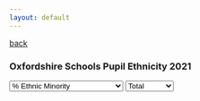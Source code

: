 ```yaml
---
layout: default
---
```

[back](./)

<h3>Oxfordshire Schools Pupil Ethnicity 2021</h3>

<!-- Load d3.js -->
<script src="https://d3js.org/d3.v4.js"></script>

<script>
function val() {
    d = document.getElementById("EL").value;
    return(d)
}
</script>

<!--Add E/L filter-->
<select id="EL" onchange="update(val())">
  <option value="Count" >% Ethnic Minority</option>
  <option value="Lcount" >% Non English First Language</option>
</select>

<!--Add sector filter-->
<select id="Sector" onchange="update(val())">
  <option value="Total">Total</option>
  <option value="Primary">Primary</option>
  <option value="Secondary">Secondary</option>
</select>

<!-- Create a div where the graph will take place -->
<div id="my_dataviz"></div>

<script>

// set the dimensions and margins of the graph
var margin = {top: 30, right: 30, bottom: 70, left: 60};
var  width = 370;
var  height = 300;

// append the svg object to the body of the page
var svg = d3.select("#my_dataviz")
  .append("svg")
    .attr("width", width + margin.left + margin.right)
    .attr("height", height + margin.top + margin.bottom)
  .append("g")
    .attr("transform",
          "translate(" + margin.left + "," + margin.top + ")");

// Initialize the X axis
var x = d3.scaleBand()
  .range([ 0, width ])
  .padding(0.2);
var xAxis = svg.append("g")
  .attr("transform", "translate(0," + height + ")")

// Initialize the Y axis
var y = d3.scaleLinear()
  .range([ height, 0]);

// hide y axis
//var yAxis = svg.append("g")
//  .attr("class","myYaxis")


// A function that create / update the plot for a given variable:
function update(selectedVar) {

  // Parse the Data
  d3.csv("https://raw.githubusercontent.com/Alickbird/OxInsight-charts/main/Ethnicity_article_data.csv", function(data) {

    // filter data
    var selection = d3.select("#Sector").node().value
    data = data.filter(function(d){return d.PorS == selection}); 

    // X axis
    x.domain(data.map(function(d) { return d.District ; }))
    xAxis.transition().duration(1000).call(d3.axisBottom(x)).selectAll("text").style("text-anchor", "end").attr("transform", "rotate(-30)")

    // Add Y axis
    y.domain([0, 0.6]);

// hide y axis
//   yAxis.transition().duration(1000).call(d3.axisLeft(y).tickFormat(d3.format(".0%")));
    
    /* tooltip a bit buggy, commented out
    // create a tooltip
    var Tooltip = d3.select("#my_dataviz")
      .append("div")
      .style("opacity", 0)
      .attr("class", "tooltip")
      .style("position", "absolute")
      .style("background-color", "white")
      .style("border", "solid")
      .style("border-width", "2px")
      .style("border-radius", "5px")
      .style("padding", "5px")

      //formatter for tooltip
      var formatter = d3.format(".3n");

      // Three function that change the tooltip when user hover / move / leave a cell
      var mouseover = function(d) {
        Tooltip
          .style("opacity", 1)
      }
      var mousemove = function(d) {
        fix = val()
        Tooltip
          .html(formatter(d[fix]*100)+"%")
            .style("left", (d3.event.pageX) + "px")
            .style("top", (d3.event.pageY) + "px")
      }
      var mouseleave = function(d) {
        Tooltip
          .style("opacity", 0)
      }
     
    */
    // variable u: map data to existing bars
    var u = svg.selectAll("rect")
      .data(data)
    // update bars
    u
      .enter()
      .append("rect")
      //  .on("mouseover", mouseover)
      //  .on("mousemove", mousemove)
      //  .on("mouseleave", mouseleave)
      .merge(u)
      .transition()
      .duration(1000)
        .attr("x", function(d) { return x(d.District ); })
        .attr("y", function(d) { return y(d[selectedVar]); }) 
        .attr("width", x.bandwidth())
        .attr("height", function(d) { return height - y(d[selectedVar]); })
        .attr("fill", "#69b3a2")


    //formatter for labels
    var formatter = d3.format(".2n");

    // update labels
    var z = svg.selectAll(".barText")
      .data(data)
    z
      .enter()
      .append("text")
      .merge(z)
      .transition()
      .duration(1000)
         .attr("class", "barText")
         .attr("x", function(d, i) {return x(d.District )+8;})
         .attr("y", height-3) 
         .text( function(d) {return formatter(d[selectedVar]*100)+"%";})
         .attr("fill", "white")
         .attr("font-family" , "sans-serif")
         .attr("font-size" , "14px")
  })

}

// Initialize plot
update('Count')

</script>


